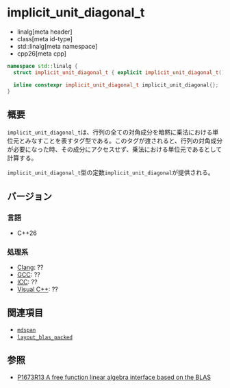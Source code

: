 # implicit_unit_diagonal_t
* linalg[meta header]
* class[meta id-type]
* std::linalg[meta namespace]
* cpp26[meta cpp]

```cpp
namespace std::linalg {
  struct implicit_unit_diagonal_t { explicit implicit_unit_diagonal_t() = default; };

  inline constexpr implicit_unit_diagonal_t implicit_unit_diagonal{};
}
```

## 概要
`implicit_unit_diagonal_t`は、行列の全ての対角成分を暗黙に乗法における単位元とみなすことを表すタグ型である。このタグが渡されると、行列の対角成分が必要になった時、その成分にアクセスせず、乗法における単位元であるとして計算する。

`implicit_unit_diagonal_t`型の定数`implicit_unit_diagonal`が提供される。


## バージョン
### 言語
- C++26

### 処理系
- [Clang](/implementation.md#clang): ??
- [GCC](/implementation.md#gcc): ??
- [ICC](/implementation.md#icc): ??
- [Visual C++](/implementation.md#visual_cpp): ??


## 関連項目
- [`mdspan`](/reference/mdspan/mdspan.md)
- [`layout_blas_packed`](layout_blas_packed.md)


## 参照
- [P1673R13 A free function linear algebra interface based on the BLAS](https://www.open-std.org/jtc1/sc22/wg21/docs/papers/2023/p1673r13.html)

